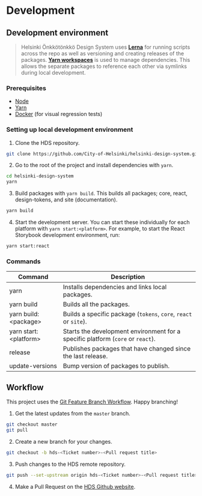 # Development

## Development environment

> Helsinki Önkkötönkkö Design System uses [**Lerna**](https://lerna.js.org/) for running scripts across the repo as well as versioning and creating releases of the packages. [**Yarn workspaces**](https://yarnpkg.com/lang/en/docs/workspaces/) is used to manage dependencies. This allows the separate packages to reference each other via symlinks during local development.

### Prerequisites

- [Node](https://nodejs.org/en/)
- [Yarn](https://yarnpkg.com/)
- [Docker](https://www.docker.com/) (for visual regression tests)

### Setting up local development environment

1. Clone the HDS repository.

```bash
git clone https://github.com/City-of-Helsinki/helsinki-design-system.git
```

2. Go to the root of the project and install dependencies with `yarn`.

```bash
cd helsinki-design-system
yarn
```

3. Build packages with `yarn build`. This builds all packages; core, react, design-tokens, and site (documentation).

```bash
yarn build
```

4. Start the development server. You can start these individually for each platform with `yarn start:<platform>`. For example, to start the React Storybook development environment, run:

```bash
yarn start:react
```

### Commands

| Command                            | Description                                                                        |
| ---------------------------------- | ---------------------------------------------------------------------------------- |
| yarn                               | Installs dependencies and links local packages.                                    |
| yarn build                         | Builds all the packages.                                                           |
| yarn build:\<package>              | Builds a specific package (`tokens`, `core`, `react` or `site`).                   |
| yarn start:\<platform>             | Starts the development environment for a specific platform (`core` or `react`).    |
| release                            | Publishes packages that have changed since the last release.                       |
| update-versions                    | Bump version of packages to publish.                                               |

## Workflow

This project uses the [Git Feature Branch Workflow](https://www.atlassian.com/git/tutorials/comparing-workflows/feature-branch-workflow). Happy branching!

1. Get the latest updates from the `master` branch.

```bash
git checkout master
git pull
```

2. Create a new branch for your changes.

```bash
git checkout -b hds-<Ticket number>-<Pull request title>
```

3. Push changes to the HDS remote repository.

```bash
git push --set-upstream origin hds-<Ticket number>-<Pull request title>
```

4. Make a Pull Request on the [HDS Github website](https://github.com/City-of-Helsinki/helsinki-design-system/pulls).
